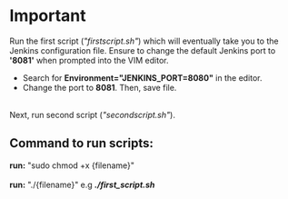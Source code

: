 # Important
Run the first script (_"firstscript.sh"_) which will eventually take you to the Jenkins configuration file. Ensure to change the default Jenkins port to **'8081'** when prompted into the VIM editor. <br> 

- Search for **Environment="JENKINS_PORT=8080"** in the editor. <br>
- Change the port to **8081**. Then, save file. <br><br>

Next, run second script (_"secondscript.sh"_).

## Command to run scripts:
**run:** "sudo chmod +x {filename}" <br><br>
**run:** "./{filename}" e.g _**./first_script.sh**_
